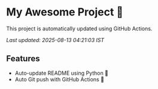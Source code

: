 # My Awesome Project 🚀

This project is automatically updated using GitHub Actions.

_Last updated: 2025-08-13 04:21:03 IST_

## Features
- Auto-update README using Python 🐍
- Auto Git push with GitHub Actions 🤖
